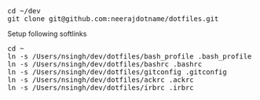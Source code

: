 <pre>
cd ~/dev
git clone git@github.com:neerajdotname/dotfiles.git
</pre>

Setup following softlinks

<pre>
cd ~
ln -s /Users/nsingh/dev/dotfiles/bash_profile .bash_profile
ln -s /Users/nsingh/dev/dotfiles/bashrc .bashrc
ln -s /Users/nsingh/dev/dotfiles/gitconfig .gitconfig
ln -s /Users/nsingh/dev/dotfiles/ackrc .ackrc
ln -s /Users/nsingh/dev/dotfiles/irbrc .irbrc
</pre>

